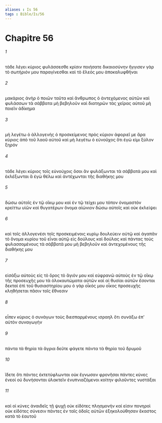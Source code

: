 ```yaml
---
aliases : Is 56
tags : Bible/Is/56
---
```


# Chapitre 56

###### 1
τάδε λέγει κύριος φυλάσσεσθε κρίσιν ποιήσατε δικαιοσύνην ἤγγισεν γὰρ τὸ σωτήριόν μου παραγίνεσθαι καὶ τὸ ἔλεός μου ἀποκαλυφθῆναι
###### 2
μακάριος ἀνὴρ ὁ ποιῶν ταῦτα καὶ ἄνθρωπος ὁ ἀντεχόμενος αὐτῶν καὶ φυλάσσων τὰ σάββατα μὴ βεβηλοῦν καὶ διατηρῶν τὰς χεῖρας αὐτοῦ μὴ ποιεῖν ἀδίκημα
###### 3
μὴ λεγέτω ὁ ἀλλογενὴς ὁ προσκείμενος πρὸς κύριον ἀφοριεῖ με ἄρα κύριος ἀπὸ τοῦ λαοῦ αὐτοῦ καὶ μὴ λεγέτω ὁ εὐνοῦχος ὅτι ἐγώ εἰμι ξύλον ξηρόν
###### 4
τάδε λέγει κύριος τοῖς εὐνούχοις ὅσοι ἂν φυλάξωνται τὰ σάββατά μου καὶ ἐκλέξωνται ἃ ἐγὼ θέλω καὶ ἀντέχωνται τῆς διαθήκης μου
###### 5
δώσω αὐτοῖς ἐν τῷ οἴκῳ μου καὶ ἐν τῷ τείχει μου τόπον ὀνομαστὸν κρείττω υἱῶν καὶ θυγατέρων ὄνομα αἰώνιον δώσω αὐτοῖς καὶ οὐκ ἐκλείψει
###### 6
καὶ τοῖς ἀλλογενέσι τοῖς προσκειμένοις κυρίῳ δουλεύειν αὐτῷ καὶ ἀγαπᾶν τὸ ὄνομα κυρίου τοῦ εἶναι αὐτῷ εἰς δούλους καὶ δούλας καὶ πάντας τοὺς φυλασσομένους τὰ σάββατά μου μὴ βεβηλοῦν καὶ ἀντεχομένους τῆς διαθήκης μου
###### 7
εἰσάξω αὐτοὺς εἰς τὸ ὄρος τὸ ἅγιόν μου καὶ εὐφρανῶ αὐτοὺς ἐν τῷ οἴκῳ τῆς προσευχῆς μου τὰ ὁλοκαυτώματα αὐτῶν καὶ αἱ θυσίαι αὐτῶν ἔσονται δεκταὶ ἐπὶ τοῦ θυσιαστηρίου μου ὁ γὰρ οἶκός μου οἶκος προσευχῆς κληθήσεται πᾶσιν τοῖς ἔθνεσιν
###### 8
εἶπεν κύριος ὁ συνάγων τοὺς διεσπαρμένους ισραηλ ὅτι συνάξω ἐπ' αὐτὸν συναγωγήν
###### 9
πάντα τὰ θηρία τὰ ἄγρια δεῦτε φάγετε πάντα τὰ θηρία τοῦ δρυμοῦ
###### 10
ἴδετε ὅτι πάντες ἐκτετύφλωνται οὐκ ἔγνωσαν φρονῆσαι πάντες κύνες ἐνεοί οὐ δυνήσονται ὑλακτεῖν ἐνυπνιαζόμενοι κοίτην φιλοῦντες νυστάξαι
###### 11
καὶ οἱ κύνες ἀναιδεῖς τῇ ψυχῇ οὐκ εἰδότες πλησμονήν καί εἰσιν πονηροὶ οὐκ εἰδότες σύνεσιν πάντες ἐν ταῖς ὁδοῖς αὐτῶν ἐξηκολούθησαν ἕκαστος κατὰ τὸ ἑαυτοῦ

